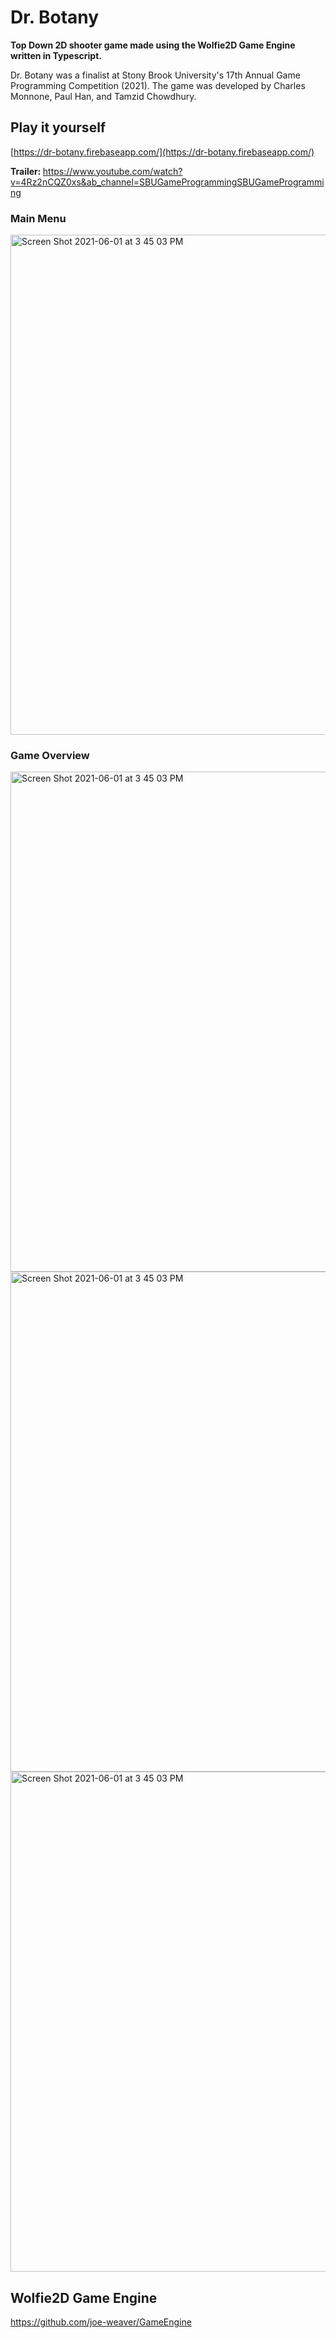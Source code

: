 # Dr. Botany

<b> Top Down 2D shooter game made using the Wolfie2D Game Engine written in Typescript. </b>
<p> Dr. Botany was a finalist at Stony Brook University's 17th Annual Game Programming Competition (2021). The game was developed by Charles Monnone, Paul Han, and Tamzid Chowdhury. </p>
  
  
 

## Play it yourself 
  [https://dr-botany.firebaseapp.com/](https://dr-botany.firebaseapp.com/)
  
 <b> Trailer: </b> https://www.youtube.com/watch?v=4Rz2nCQZ0xs&ab_channel=SBUGameProgrammingSBUGameProgramming 


### Main Menu
<img width="800" alt="Screen Shot 2021-06-01 at 3 45 03 PM" src="https://user-images.githubusercontent.com/75316771/121578717-f7b77580-c9f8-11eb-8697-20d7525218fe.PNG">

### Game Overview
<img width="800" alt="Screen Shot 2021-06-01 at 3 45 03 PM" src="https://user-images.githubusercontent.com/75316771/121579194-80361600-c9f9-11eb-9f53-f9c9a43a1136.PNG">

<img width="800" alt="Screen Shot 2021-06-01 at 3 45 03 PM" src="https://user-images.githubusercontent.com/75316771/121579630-e327ad00-c9f9-11eb-9f0c-eae55b7127b8.PNG">

<img width="800" alt="Screen Shot 2021-06-01 at 3 45 03 PM" src="https://user-images.githubusercontent.com/75316771/121579636-e458da00-c9f9-11eb-9698-1d9ebbd70dca.PNG">

## Wolfie2D Game Engine 

https://github.com/joe-weaver/GameEngine


